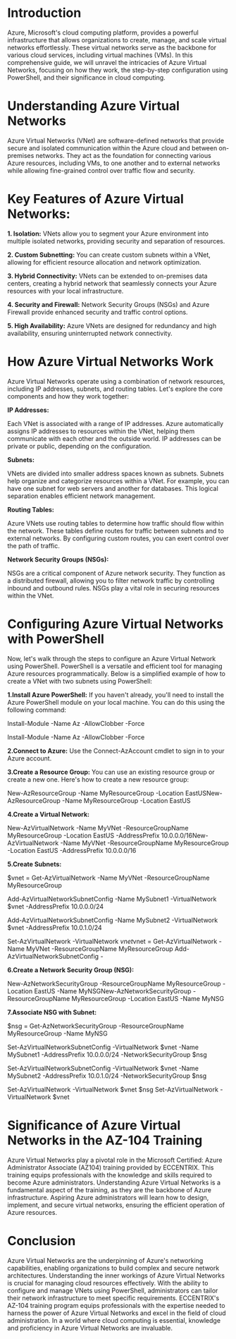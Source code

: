 # Introduction 

Azure, Microsoft's cloud computing platform, provides a powerful infrastructure that allows organizations to create, manage, and scale virtual networks effortlessly. These virtual networks serve as the backbone for various cloud services, including virtual machines (VMs). In this comprehensive guide, we will unravel the intricacies of Azure Virtual Networks, focusing on how they work, the step-by-step configuration using PowerShell, and their significance in cloud computing.  

# Understanding Azure Virtual Networks 

Azure Virtual Networks (VNet) are software-defined networks that provide secure and isolated communication within the Azure cloud and between on-premises networks. They act as the foundation for connecting various Azure resources, including VMs, to one another and to external networks while allowing fine-grained control over traffic flow and security. 

# Key Features of Azure Virtual Networks: 

**1. Isolation:** VNets allow you to segment your Azure environment into multiple isolated networks, providing security and separation of resources. 

**2. Custom Subnetting:** You can create custom subnets within a VNet, allowing for efficient resource allocation and network optimization. 

**3. Hybrid Connectivity:** VNets can be extended to on-premises data centers, creating a hybrid network that seamlessly connects your Azure resources with your local infrastructure. 

**4. Security and Firewall:** Network Security Groups (NSGs) and Azure Firewall provide enhanced security and traffic control options. 

**5. High Availability:** Azure VNets are designed for redundancy and high availability, ensuring uninterrupted network connectivity. 

# How Azure Virtual Networks Work 

Azure Virtual Networks operate using a combination of network resources, including IP addresses, subnets, and routing tables. Let's explore the core components and how they work together: 

**IP Addresses:** 

Each VNet is associated with a range of IP addresses. Azure automatically assigns IP addresses to resources within the VNet, helping them communicate with each other and the outside world. IP addresses can be private or public, depending on the configuration. 

**Subnets:** 

VNets are divided into smaller address spaces known as subnets. Subnets help organize and categorize resources within a VNet. For example, you can have one subnet for web servers and another for databases. This logical separation enables efficient network management. 

**Routing Tables:** 

Azure VNets use routing tables to determine how traffic should flow within the network. These tables define routes for traffic between subnets and to external networks. By configuring custom routes, you can exert control over the path of traffic. 

**Network Security Groups (NSGs):** 

NSGs are a critical component of Azure network security. They function as a distributed firewall, allowing you to filter network traffic by controlling inbound and outbound rules. NSGs play a vital role in securing resources within the VNet. 

# Configuring Azure Virtual Networks with PowerShell 

Now, let's walk through the steps to configure an Azure Virtual Network using PowerShell. PowerShell is a versatile and efficient tool for managing Azure resources programmatically. Below is a simplified example of how to create a VNet with two subnets using PowerShell: 

**1.Install Azure PowerShell:** If you haven't already, you'll need to install the Azure PowerShell module on your local machine. You can do this using the following command: 

Install-Module -Name Az -AllowClobber -Force 

Install-Module -Name Az -AllowClobber -Force  

**2.Connect to Azure:** Use the Connect-AzAccount cmdlet to sign in to your Azure account. 

**3.Create a Resource Group:** You can use an existing resource group or create a new one. Here's how to create a new resource group: 

New-AzResourceGroup -Name MyResourceGroup -Location EastUSNew-AzResourceGroup -Name MyResourceGroup -Location EastUS  

**4.Create a Virtual Network:** 

New-AzVirtualNetwork -Name MyVNet -ResourceGroupName MyResourceGroup -Location EastUS -AddressPrefix 10.0.0.0/16New-AzVirtualNetwork -Name MyVNet -ResourceGroupName MyResourceGroup -Location EastUS -AddressPrefix 10.0.0.0/16  

**5.Create Subnets:** 

$vnet = Get-AzVirtualNetwork -Name MyVNet -ResourceGroupName MyResourceGroup 

Add-AzVirtualNetworkSubnetConfig -Name MySubnet1 -VirtualNetwork $vnet -AddressPrefix 10.0.0.0/24 

Add-AzVirtualNetworkSubnetConfig -Name MySubnet2 -VirtualNetwork $vnet -AddressPrefix 10.0.1.0/24 

Set-AzVirtualNetwork -VirtualNetwork $vnet$vnet = Get-AzVirtualNetwork -Name MyVNet -ResourceGroupName MyResourceGroup Add-AzVirtualNetworkSubnetConfig -  

**6.Create a Network Security Group (NSG):** 

New-AzNetworkSecurityGroup -ResourceGroupName MyResourceGroup -Location EastUS -Name MyNSGNew-AzNetworkSecurityGroup -ResourceGroupName MyResourceGroup -Location EastUS -Name MyNSG  

**7.Associate NSG with Subnet:** 

$nsg = Get-AzNetworkSecurityGroup -ResourceGroupName MyResourceGroup -Name MyNSG 

Set-AzVirtualNetworkSubnetConfig -VirtualNetwork $vnet -Name MySubnet1 -AddressPrefix 10.0.0.0/24 -NetworkSecurityGroup $nsg 

Set-AzVirtualNetworkSubnetConfig -VirtualNetwork $vnet -Name MySubnet2 -AddressPrefix 10.0.1.0/24 -NetworkSecurityGroup $nsg 

Set-AzVirtualNetwork -VirtualNetwork $vnet $nsg Set-AzVirtualNetwork -VirtualNetwork $vnet  

# Significance of Azure Virtual Networks in the AZ-104 Training 

Azure Virtual Networks play a pivotal role in the Microsoft Certified: Azure Administrator Associate (AZ104) training provided by ECCENTRIX. This training equips professionals with the knowledge and skills required to become Azure administrators. Understanding Azure Virtual Networks is a fundamental aspect of the training, as they are the backbone of Azure infrastructure. Aspiring Azure administrators will learn how to design, implement, and secure virtual networks, ensuring the efficient operation of Azure resources. 

# Conclusion 

Azure Virtual Networks are the underpinning of Azure's networking capabilities, enabling organizations to build complex and secure network architectures. Understanding the inner workings of Azure Virtual Networks is crucial for managing cloud resources effectively. With the ability to configure and manage VNets using PowerShell, administrators can tailor their network infrastructure to meet specific requirements. ECCENTRIX's AZ-104 training program equips professionals with the expertise needed to harness the power of Azure Virtual Networks and excel in the field of cloud administration. In a world where cloud computing is essential, knowledge and proficiency in Azure Virtual Networks are invaluable. 
